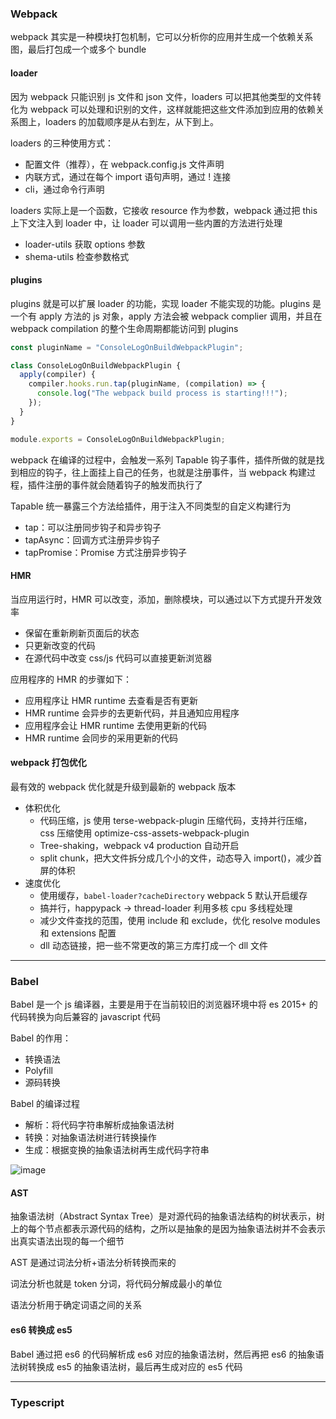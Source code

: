 ### Webpack

webpack 其实是一种模块打包机制，它可以分析你的应用并生成一个依赖关系图，最后打包成一个或多个 bundle

#### loader

因为 webpack 只能识别 js 文件和 json 文件，loaders 可以把其他类型的文件转化为 webpack 可以处理和识别的文件，这样就能把这些文件添加到应用的依赖关系图上，loaders 的加载顺序是从右到左，从下到上。

loaders 的三种使用方式：

- 配置文件（推荐），在 webpack.config.js 文件声明
- 内联方式，通过在每个 import 语句声明，通过 ! 连接
- cli，通过命令行声明

loaders 实际上是一个函数，它接收 resource 作为参数，webpack 通过把 this 上下文注入到 loader 中，让 loader 可以调用一些内置的方法进行处理

- loader-utils 获取 options 参数
- shema-utils 检查参数格式

#### plugins

plugins 就是可以扩展 loader 的功能，实现 loader 不能实现的功能。plugins 是一个有 apply 方法的 js 对象，apply 方法会被 webpack complier 调用，并且在 webpack compilation 的整个生命周期都能访问到 plugins

```js
const pluginName = "ConsoleLogOnBuildWebpackPlugin";

class ConsoleLogOnBuildWebpackPlugin {
  apply(compiler) {
    compiler.hooks.run.tap(pluginName, (compilation) => {
      console.log("The webpack build process is starting!!!");
    });
  }
}

module.exports = ConsoleLogOnBuildWebpackPlugin;
```

webpack 在编译的过程中，会触发一系列 Tapable 钩子事件，插件所做的就是找到相应的钩子，往上面挂上自己的任务，也就是注册事件，当 webpack 构建过程，插件注册的事件就会随着钩子的触发而执行了

Tapable 统一暴露三个方法给插件，用于注入不同类型的自定义构建行为

- tap：可以注册同步钩子和异步钩子
- tapAsync：回调方式注册异步钩子
- tapPromise：Promise 方式注册异步钩子

#### HMR

当应用运行时，HMR 可以改变，添加，删除模块，可以通过以下方式提升开发效率

- 保留在重新刷新页面后的状态
- 只更新改变的代码
- 在源代码中改变 css/js 代码可以直接更新浏览器

应用程序的 HMR 的步骤如下：

- 应用程序让 HMR runtime 去查看是否有更新
- HMR runtime 会异步的去更新代码，并且通知应用程序
- 应用程序会让 HMR runtime 去使用更新的代码
- HMR runtime 会同步的采用更新的代码

#### webpack 打包优化

最有效的 webpack 优化就是升级到最新的 webpack 版本

- 体积优化
  - 代码压缩，js 使用 terse-webpack-plugin 压缩代码，支持并行压缩，css 压缩使用 optimize-css-assets-webpack-plugin
  - Tree-shaking，webpack v4 production 自动开启
  - split chunk，把大文件拆分成几个小的文件，动态导入 import()，减少首屏的体积
- 速度优化
  - 使用缓存，`babel-loader?cacheDirectory` webpack 5 默认开启缓存
  - 搞并行，happypack -> thread-loader 利用多核 cpu 多线程处理
  - 减少文件查找的范围，使用 include 和 exclude，优化 resolve modules 和 extensions 配置
  - dll 动态链接，把一些不常更改的第三方库打成一个 dll 文件

---

### Babel

Babel 是一个 js 编译器，主要是用于在当前较旧的浏览器环境中将 es 2015+ 的代码转换为向后兼容的 javascript 代码

Babel 的作用：

- 转换语法
- Polyfill
- 源码转换

Babel 的编译过程

- 解析：将代码字符串解析成抽象语法树
- 转换：对抽象语法树进行转换操作
- 生成：根据变换的抽象语法树再生成代码字符串

![image](https://zcy-video.oss-cn-shanghai.aliyuncs.com/medical/zooTeam/9.16/167e0927a1a40b40)

#### AST

抽象语法树（Abstract Syntax Tree）是对源代码的抽象语法结构的树状表示，树上的每个节点都表示源代码的结构，之所以是抽象的是因为抽象语法树并不会表示出真实语法出现的每一个细节

AST 是通过词法分析+语法分析转换而来的

词法分析也就是 token 分词，将代码分解成最小的单位

语法分析用于确定词语之间的关系

#### es6 转换成 es5

Babel 通过把 es6 的代码解析成 es6 对应的抽象语法树，然后再把 es6 的抽象语法树转换成 es5 的抽象语法树，最后再生成对应的 es5 代码

---

### Typescript

